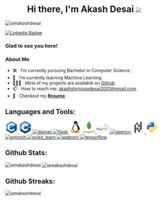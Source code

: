 <div align="center">
   <h1>Hi there, I'm <a>Akash Desai</a> <img src="https://media.giphy.com/media/hvRJCLFzcasrR4ia7z/giphy.gif" width="25px"> </h1>

<p align="left"> <img src="https://komarev.com/ghpvc/?username=iamakashdesai&label=Profile%20views&color=0e75b6&style=flat" alt="iamakashdesai" /> </p>

   
</div>




[![Linkedin Badge](https://img.shields.io/badge/-LinkedIn-0e76a8?style=flat-square&logo=Linkedin&logoColor=white)](https://linkedin.com/in/iamakashdesai)


### Glad to see you here! 


### About Me

- 🛠 &nbsp; I’m currently pursuing Bachelor in Computer Science .
- 🚀 &nbsp; I’m currently learning Machine Learning.
- 👨🏻‍💻 &nbsp; Most of my projects are available on [Github](https://github.com/Iamakashdesai).
- 📫 &nbsp; How to reach me: akashshrinivasdesai2001@gmail.com.
- 📝 &nbsp; Checkout my [**Resume**](https://github.com/Iamakashdesai).





<h2 align="left">Languages and Tools:</h2>
<p align="left"> <a href="https://www.cprogramming.com/" target="_blank" rel="noreferrer"> <img src="https://raw.githubusercontent.com/devicons/devicon/master/icons/c/c-original.svg" alt="c" width="40" height="40"/> </a> <a href="https://www.w3schools.com/cpp/" target="_blank" rel="noreferrer"> <img src="https://raw.githubusercontent.com/devicons/devicon/master/icons/cplusplus/cplusplus-original.svg" alt="cplusplus" width="40" height="40"/> </a> <a href="https://www.djangoproject.com/" target="_blank" rel="noreferrer"> <img src="https://cdn.worldvectorlogo.com/logos/django.svg" alt="django" width="40" height="40"/> </a> <a href="https://flask.palletsprojects.com/" target="_blank" rel="noreferrer"> <img src="https://www.vectorlogo.zone/logos/pocoo_flask/pocoo_flask-icon.svg" alt="flask" width="40" height="40"/> </a> <a href="https://www.linux.org/" target="_blank" rel="noreferrer"> <img src="https://raw.githubusercontent.com/devicons/devicon/master/icons/linux/linux-original.svg" alt="linux" width="40" height="40"/> </a> <a href="https://www.mongodb.com/" target="_blank" rel="noreferrer"> <img src="https://raw.githubusercontent.com/devicons/devicon/master/icons/mongodb/mongodb-original-wordmark.svg" alt="mongodb" width="40" height="40"/> </a> <a href="https://www.mysql.com/" target="_blank" rel="noreferrer"> <img src="https://raw.githubusercontent.com/devicons/devicon/master/icons/mysql/mysql-original-wordmark.svg" alt="mysql" width="40" height="40"/> </a> <a href="https://opencv.org/" target="_blank" rel="noreferrer"> <img src="https://www.vectorlogo.zone/logos/opencv/opencv-icon.svg" alt="opencv" width="40" height="40"/> </a> <a href="https://pandas.pydata.org/" target="_blank" rel="noreferrer"> <img src="https://raw.githubusercontent.com/devicons/devicon/2ae2a900d2f041da66e950e4d48052658d850630/icons/pandas/pandas-original.svg" alt="pandas" width="40" height="40"/> </a> <a href="https://www.python.org" target="_blank" rel="noreferrer"> <img src="https://raw.githubusercontent.com/devicons/devicon/master/icons/python/python-original.svg" alt="python" width="40" height="40"/> </a> <a href="https://pytorch.org/" target="_blank" rel="noreferrer"> <img src="https://www.vectorlogo.zone/logos/pytorch/pytorch-icon.svg" alt="pytorch" width="40" height="40"/> </a> <a href="https://scikit-learn.org/" target="_blank" rel="noreferrer"> <img src="https://upload.wikimedia.org/wikipedia/commons/0/05/Scikit_learn_logo_small.svg" alt="scikit_learn" width="40" height="40"/> </a> <a href="https://seaborn.pydata.org/" target="_blank" rel="noreferrer"> <img src="https://seaborn.pydata.org/_images/logo-mark-lightbg.svg" alt="seaborn" width="40" height="40"/> </a> <a href="https://www.tensorflow.org" target="_blank" rel="noreferrer"> <img src="https://www.vectorlogo.zone/logos/tensorflow/tensorflow-icon.svg" alt="tensorflow" width="40" height="40"/> </a> </p>


<h2 align="left"> Github Stats:</h2>
<p><img align="left" src="https://github-readme-stats.vercel.app/api/top-langs?username=iamakashdesai&show_icons=true&locale=en&layout=compact" alt="iamakashdesai" /></p>

<p>&nbsp;<img align="center" src="https://github-readme-stats.vercel.app/api?username=iamakashdesai&show_icons=true&locale=en" alt="iamakashdesai" /></p>


<h2 align="left"> Github Streaks:</h2>

<p><img align="left" src="https://github-readme-streak-stats.herokuapp.com/?user=iamakashdesai&" alt="iamakashdesai" /></p>



